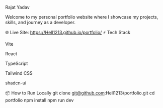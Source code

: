 Rajat Yadav

Welcome to my personal portfolio website where I showcase my projects, skills, and journey as a developer.

🌐 Live Site: https://Hell1213.github.io/portfolio/
⚡ Tech Stack

Vite

React

TypeScript

Tailwind CSS

shadcn-ui

📦 How to Run Locally
git clone git@github.com:Hell1213/portfolio.git
cd portfolio
npm install
npm run dev
